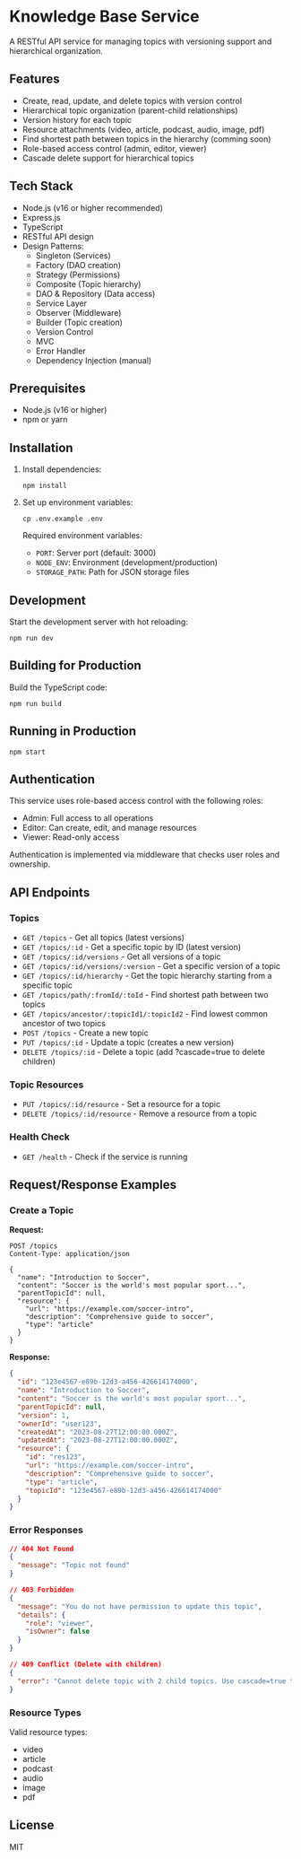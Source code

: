 # Knowledge Base Service

A RESTful API service for managing topics with versioning support and hierarchical organization.

## Features

- Create, read, update, and delete topics with version control
- Hierarchical topic organization (parent-child relationships)
- Version history for each topic
- Resource attachments (video, article, podcast, audio, image, pdf)
- Find shortest path between topics in the hierarchy (comming soon)
- Role-based access control (admin, editor, viewer)
- Cascade delete support for hierarchical topics

## Tech Stack

- Node.js (v16 or higher recommended)
- Express.js
- TypeScript
- RESTful API design
- Design Patterns:
  - Singleton (Services)
  - Factory (DAO creation)
  - Strategy (Permissions)
  - Composite (Topic hierarchy)
  - DAO & Repository (Data access)
  - Service Layer
  - Observer (Middleware)
  - Builder (Topic creation)
  - Version Control
  - MVC
  - Error Handler
  - Dependency Injection (manual)

## Prerequisites

- Node.js (v16 or higher)
- npm or yarn

## Installation

1. Install dependencies:
   ```
   npm install
   ```

2. Set up environment variables:
   ```
   cp .env.example .env
   ```
   Required environment variables:
   - `PORT`: Server port (default: 3000)
   - `NODE_ENV`: Environment (development/production)
   - `STORAGE_PATH`: Path for JSON storage files

## Development

Start the development server with hot reloading:
```
npm run dev
```

## Building for Production

Build the TypeScript code:
```
npm run build
```

## Running in Production

```
npm start
```

## Authentication

This service uses role-based access control with the following roles:
- Admin: Full access to all operations
- Editor: Can create, edit, and manage resources
- Viewer: Read-only access

Authentication is implemented via middleware that checks user roles and ownership.

## API Endpoints

### Topics

- `GET /topics` - Get all topics (latest versions)
- `GET /topics/:id` - Get a specific topic by ID (latest version)
- `GET /topics/:id/versions` - Get all versions of a topic
- `GET /topics/:id/versions/:version` - Get a specific version of a topic
- `GET /topics/:id/hierarchy` - Get the topic hierarchy starting from a specific topic
- `GET /topics/path/:fromId/:toId` - Find shortest path between two topics
- `GET /topics/ancestor/:topicId1/:topicId2` - Find lowest common ancestor of two topics
- `POST /topics` - Create a new topic
- `PUT /topics/:id` - Update a topic (creates a new version)
- `DELETE /topics/:id` - Delete a topic (add ?cascade=true to delete children)

### Topic Resources
- `PUT /topics/:id/resource` - Set a resource for a topic
- `DELETE /topics/:id/resource` - Remove a resource from a topic

### Health Check
- `GET /health` - Check if the service is running

## Request/Response Examples

### Create a Topic

**Request:**
```http
POST /topics
Content-Type: application/json

{
  "name": "Introduction to Soccer",
  "content": "Soccer is the world's most popular sport...",
  "parentTopicId": null,
  "resource": {
    "url": "https://example.com/soccer-intro",
    "description": "Comprehensive guide to soccer",
    "type": "article"
  }
}
```

**Response:**
```json
{
  "id": "123e4567-e89b-12d3-a456-426614174000",
  "name": "Introduction to Soccer",
  "content": "Soccer is the world's most popular sport...",
  "parentTopicId": null,
  "version": 1,
  "ownerId": "user123",
  "createdAt": "2023-08-27T12:00:00.000Z",
  "updatedAt": "2023-08-27T12:00:00.000Z",
  "resource": {
    "id": "res123",
    "url": "https://example.com/soccer-intro",
    "description": "Comprehensive guide to soccer",
    "type": "article",
    "topicId": "123e4567-e89b-12d3-a456-426614174000"
  }
}
```

### Error Responses

```json
// 404 Not Found
{
  "message": "Topic not found"
}

// 403 Forbidden
{
  "message": "You do not have permission to update this topic",
  "details": {
    "role": "viewer",
    "isOwner": false
  }
}

// 409 Conflict (Delete with children)
{
  "error": "Cannot delete topic with 2 child topics. Use cascade=true to delete all children."
}
```

### Resource Types

Valid resource types:
- video
- article
- podcast
- audio
- image
- pdf

## License

MIT
